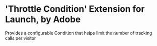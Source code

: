 # 'Throttle Condition' Extension for Launch, by Adobe
Provides a configurable Condition that helps limit the number of tracking calls per visitor
